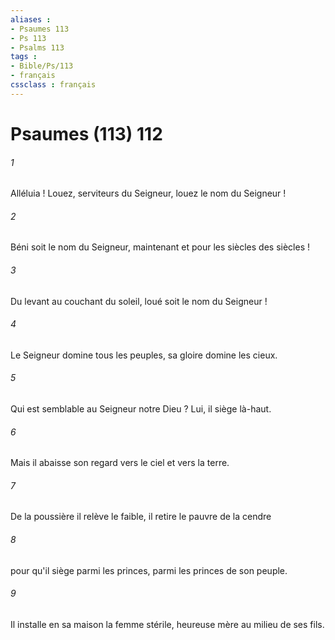 ```yaml
---
aliases : 
- Psaumes 113
- Ps 113
- Psalms 113
tags : 
- Bible/Ps/113
- français
cssclass : français
---
```


# Psaumes (113) 112

###### 1
Alléluia ! Louez, serviteurs du Seigneur, louez le nom du Seigneur !
###### 2
Béni soit le nom du Seigneur, maintenant et pour les siècles des siècles !
###### 3
Du levant au couchant du soleil, loué soit le nom du Seigneur !
###### 4
Le Seigneur domine tous les peuples, sa gloire domine les cieux.
###### 5
Qui est semblable au Seigneur notre Dieu ? Lui, il siège là-haut.
###### 6
Mais il abaisse son regard vers le ciel et vers la terre.
###### 7
De la poussière il relève le faible, il retire le pauvre de la cendre
###### 8
pour qu'il siège parmi les princes, parmi les princes de son peuple.
###### 9
Il installe en sa maison la femme stérile, heureuse mère au milieu de ses fils.
